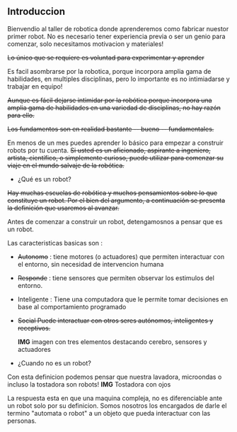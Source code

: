 
## Introduccion

Bienvendio al taller de robotica donde aprenderemos como fabricar nuestor primer robot.
No es necesario tener experiencia previa o ser un genio para comenzar, solo necesitamos motivacion y materiales!

~~Lo único que se requiere es voluntad para experimentar y aprender~~

Es facil asombrarse por la robotica, porque incorpora amplia gama de habilidades, en
multiples disciplinas, pero lo importante es no intimiadarse y trabajar en equipo!
 
~~Aunque es fácil dejarse intimidar por la robótica porque incorpora una amplia gama de habilidades
 en una variedad de disciplinas, no hay razón para ello.~~
 
~~Los fundamentos son en realidad bastante -- bueno -- fundamentales.~~

En menos de un mes puedes aprender lo básico para empezar a construir robots por tu cuenta.
~~Si usted es un aficionado, aspirante a ingeniero, artista, científico, o simplemente curioso, 
 puede utilizar para comenzar su viaje en el mundo salvaje de la robótica.~~

 * ¿Qué es un robot?

~~Hay muchas escuelas de robótica y muchos pensamientos sobre lo que constituye un robot. Por el bien del argumento, a continuación se presenta la definición que usaremos al avanzar.~~

Antes de comenzar a construir un robot, detengamosnos a pensar que es un robot.

Las caracteristicas basicas son : 

- ~~Autonomo~~ : tiene motores (o actuadores) que permiten interactuar con el entorno, sin necesidad de intervencion humana
- ~~Responde~~ : tiene sensores que permiten observar los estimulos del entorno.
- Inteligente : Tiene una computadora que le permite tomar decisiones en base al comportamiento programado
- ~~Social Puede interactuar con otros seres autónomos, inteligentes y receptivos.~~
	
	**IMG** imagen con tres elementos destacando cerebro, sensores y actuadores

 * ¿Cuando no es un robot?

Con esta definicion podemos pensar que nuestra lavadora, microondas o incluso la tostadora son robots!
**IMG** Tostadora con ojos

La respuesta esta en que una maquina compleja, no es diferenciable ante un robot solo por su definicion.
Somos nosotros los encargados de darle el termino "automata o robot" a un objeto que pueda interactuar con las personas.
